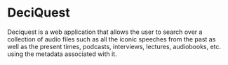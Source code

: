 # DeciQuest
Deciquest is a web application that allows the user to search over a collection of audio files such as all the iconic speeches from the past as well as the present times, podcasts, interviews, lectures, audiobooks, etc. using the metadata associated with it. 
